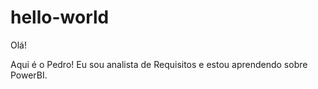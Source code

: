 # hello-world

Olá!

Aqui é o Pedro! Eu sou analista de Requisitos e estou aprendendo sobre PowerBI.
